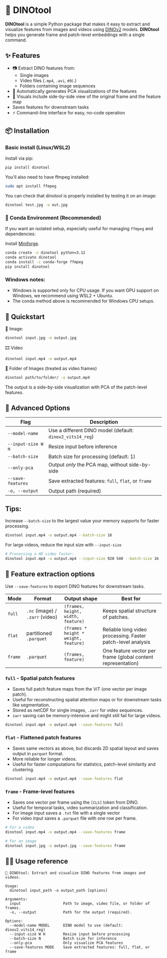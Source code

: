 # 🦕 DINOtool

**DINOtool** is a simple Python package that makes it easy to extract and visualize features from images and videos using [DINOv2](https://dinov2.metademolab.com/) models.
**DINOtool** helps you generate frame and patch-level embeddings with a single command.

## ✨ Features

- 📷 Extract DINO features from:
  - Single images
  - Video files (`.mp4`, `.avi`, etc.)
  - Folders containing image sequences
- 🌈 Automatically generates PCA visualizations of the features
- 🧠 Visuals include side-by-side view of the original frame and the feature map
- Saves features for downstream tasks
- ⚡ Command-line interface for easy, no-code operation

## 📦 Installation

### Basic install (Linux/WSL2)

Install via pip:

```bash
pip install dinotool
```
You'll also need to have ffmpeg installed:

```bash
sudo apt install ffmpeg
```
You can check that dinotool is properly installed by testing it on an image:

```bash
dinotool test.jpg -o out.jpg
```

### 🐍 Conda Environment (Recommended)
If you want an isolated setup, especially useful for managing `ffmpeg` and dependencies:

Install [Miniforge](https://conda-forge.org/download/).

```bash
conda create -n dinotool python=3.12
conda activate dinotool
conda install -c conda-forge ffmpeg
pip install dinotool
```

### Windows notes:
- Windows is supported only for CPU usage. If you want GPU support on Windows, we recommend using WSL2 + Ubuntu.
- The conda method above is recommended for Windows CPU setups.

## 🚀 Quickstart

📸 Image:
```bash
dinotool input.jpg -o output.jpg
```

🎞️ Video
```bash
dinotool input.mp4 -o output.mp4
```

📁 Folder of Images (treated as video frames)
```bash
dinotool path/to/folder/ -o output.mp4
```

The output is a side-by-side visualization with PCA of the patch-level features.

## 🧪 Advanced Options

| Flag                | Description                                                           |
|---------------------|------------------------------------------------------------------------|
| `--model-name`      | Use a different DINO model (default: `dinov2_vits14_reg`)             |
| `--input-size W H`  | Resize input before inference                                          |
| `--batch-size`      | Batch size for processing (default: 1)                                 |
| `--only-pca`        | Output *only* the PCA map, without side-by-side                        |
| `--save-features`   | Save extracted features: `full`, `flat`, or `frame`                   |
| `-o, --output`      | Output path (required)                                                 |

## Tips:
Increase `--batch-size` to the largest value your memory supports for faster processing. 

```bash
dinotool input.mp4 -o output.mp4 --batch-size 16
```

For large videos, reduce the input size with `--input-size`

```bash
# Processing a HD video faster:
dinotool input.mp4 -o output.mp4 --input-size 920 540 --batch-size 16
```


## 💾 Feature extraction options

Use `--save-features` to export DINO features for downstream tasks.

| Mode     | Format                         | Output shape            |     Best for      |
|----------|--------------------------------|-------------------------|---------------------------|
| `full`   | `.nc` (image) / `.zarr` (video)| `(frames, height, width, feature)`|  Keeps spatial structure of patches.    |
| `flat`   | partitioned `.parquet`         | `(frames * height * weight, feature)`|  Reliable long video processing. Faster patch-level analysis  |
| `frame`  | `.parquet`                     | `(frames, feature)`| One feature vector per frame (global content representation) |

### `full` - Spatial patch features
- Saves full patch feature maps from the ViT (one vector per image patch).
- Useful for reconstructing spatial attention maps or for downstream tasks like segmentation.
- Stored as netCDF for single images, `.zarr` for video sequences.
- `zarr` saving can be memory-intensive and might still fail for large videos.

```bash
dinotool input.mp4 -o output.mp4 --save-features full
```

### `flat` - Flattened patch features
- Saves same vectors as above, but discards 2D spatial layout and saves output in `parquet` format.
- More reliable for longer videos.
- Useful for faster computations for statistics, patch-level similarity and clustering.

```bash
dinotool input.mp4 -o output.mp4 --save-features flat
```

### `frame` - Frame-level features
- Saves one vector per frame using the `[CLS]` token from DINO.
- Useful for temporal tasks, video summarization and classification.
- For image input saves a `.txt` file with a single vector
- For video input saves a `.parquet` file with one row per frame.

```bash
# For a video
dinotool input.mp4 -o output.mp4 --save-features frame

# For an image
dinotool input.jpg -o output.jpg --save-features frame
```

## 🧑‍💻 Usage reference

```text
🦕 DINOtool: Extract and visualize DINO features from images and videos.

Usage:
  dinotool input_path -o output_path [options]

Arguments:
  input                   Path to image, video file, or folder of frames.
  -o, --output            Path for the output (required).

Options:
  --model-name MODEL      DINO model to use (default: dinov2_vits14_reg)
  --input-size W H        Resize input before processing
  --batch-size N          Batch size for inference
  --only-pca              Only visualize PCA features
  --save-features MODE    Save extracted features: full, flat, or frame
```

